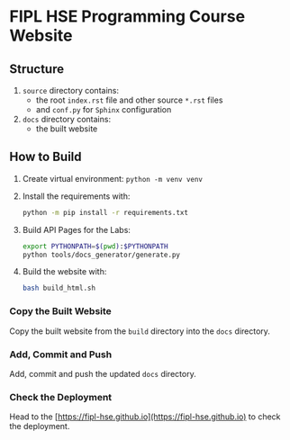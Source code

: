 # FIPL HSE Programming Course Website

## Structure

1. `source` directory contains:
   * the root `index.rst` file and other source `*.rst` files 
   * and `conf.py` for `Sphinx` configuration
2. `docs` directory contains:
   * the built website

## How to Build

1. Create virtual environment: `python -m venv venv`
2. Install the requirements with:
   ```bash
   python -m pip install -r requirements.txt
   ```

3. Build API Pages for the Labs:

   ```bash
   export PYTHONPATH=$(pwd):$PYTHONPATH
   python tools/docs_generator/generate.py
   ```

4. Build the website with:
   ```bash
   bash build_html.sh
   ```

### Copy the Built Website

Copy the built website from the `build` directory into the `docs` directory.

### Add, Commit and Push 

Add, commit and push the updated `docs` directory.

### Check the Deployment

Head to the [https://fipl-hse.github.io](https://fipl-hse.github.io) to check the deployment.
